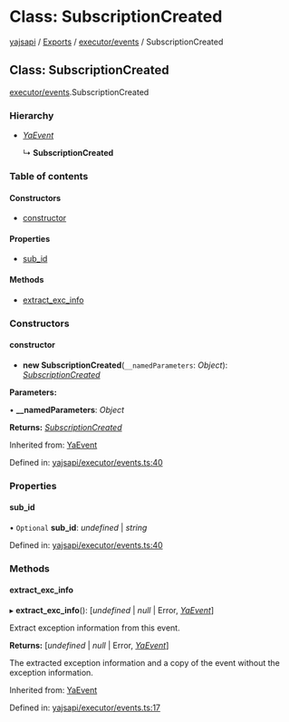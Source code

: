 # Class: SubscriptionCreated

[yajsapi](../yajsapi.md) / [Exports](../modules/) / [executor/events](../modules/executor_events.md) / SubscriptionCreated

## Class: SubscriptionCreated

[executor/events](../modules/executor_events.md).SubscriptionCreated

### Hierarchy

* [_YaEvent_](executor_events.yaevent.md)

  ↳ **SubscriptionCreated**

### Table of contents

#### Constructors

* [constructor](executor_events.subscriptioncreated.md#constructor)

#### Properties

* [sub\_id](executor_events.subscriptioncreated.md#sub_id)

#### Methods

* [extract\_exc\_info](executor_events.subscriptioncreated.md#extract_exc_info)

### Constructors

#### constructor

* **new SubscriptionCreated**\(`__namedParameters`: _Object_\): [_SubscriptionCreated_](executor_events.subscriptioncreated.md)

**Parameters:**

• **\_\_namedParameters**: _Object_

**Returns:** [_SubscriptionCreated_](executor_events.subscriptioncreated.md)

Inherited from: [YaEvent](executor_events.yaevent.md)

Defined in: [yajsapi/executor/events.ts:40](https://github.com/golemfactory/yajsapi/blob/289a25a/yajsapi/executor/events.ts#L40)

### Properties

#### sub\_id

• `Optional` **sub\_id**: _undefined_ \| _string_

Defined in: [yajsapi/executor/events.ts:40](https://github.com/golemfactory/yajsapi/blob/289a25a/yajsapi/executor/events.ts#L40)

### Methods

#### extract\_exc\_info

▸ **extract\_exc\_info**\(\): \[_undefined_ \| _null_ \| Error, [_YaEvent_](executor_events.yaevent.md)\]

Extract exception information from this event.

**Returns:** \[_undefined_ \| _null_ \| Error, [_YaEvent_](executor_events.yaevent.md)\]

The extracted exception information and a copy of the event without the exception information.

Inherited from: [YaEvent](executor_events.yaevent.md)

Defined in: [yajsapi/executor/events.ts:17](https://github.com/golemfactory/yajsapi/blob/289a25a/yajsapi/executor/events.ts#L17)


